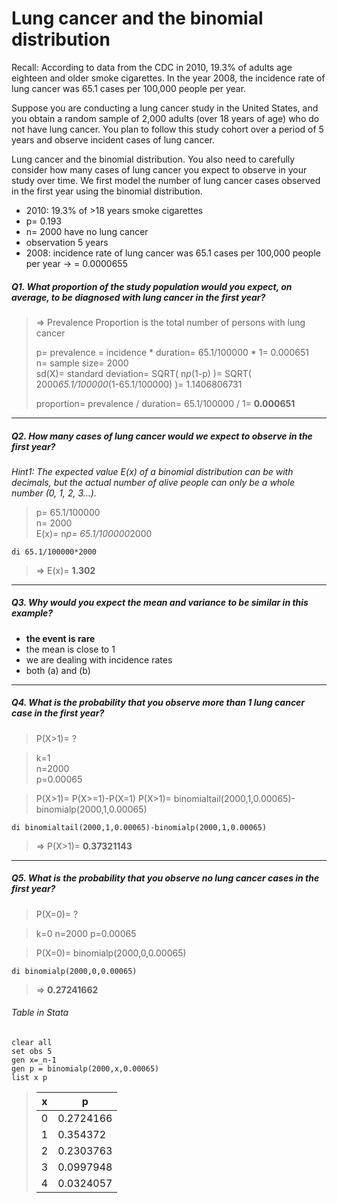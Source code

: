 # Lung cancer and the binomial distribution

Recall: According to data from the CDC in 2010, 19.3% of adults age eighteen and older smoke cigarettes. In the year 2008, the incidence rate of lung cancer was 65.1 cases per 100,000 people per year.

Suppose you are conducting a lung cancer study in the United States, and you obtain a random sample of 2,000 adults (over 18 years of age) who do not have lung cancer. You plan to follow this study cohort over a period of 5 years and observe incident cases of lung cancer.

Lung cancer and the binomial distribution. You also need to carefully consider how many cases of lung cancer you expect to observe in your study over time. We first model the number of lung cancer cases observed in the first year using the binomial distribution.

- 2010: 19.3% of >18 years smoke cigarettes
- p= 0.193
- n= 2000 have no lung cancer
- observation 5 years
- 2008: incidence rate of lung cancer was 65.1 cases per 100,000 people per year -> = 0.0000655

##### Q1. What proportion of the study population would you expect, on average, to be diagnosed with lung cancer in the first year? #####
	   
>	=> Prevalence Proportion is the total number of persons with lung cancer  
>
>	p= prevalence = incidence * duration= 65.1/100000 * 1= 0.000651  
>	n= sample size= 2000  
>	sd(X)= standard deviation= SQRT( n*p*(1-p) )= SQRT( 2000*65.1/100000*(1-65.1/100000) )= 1.1406806731  
>
>	proportion= prevalence / duration= 65.1/100000 / 1= **0.000651**

* * *

##### Q2. How many cases of lung cancer would we expect to observe in the first year? #####
*Hint1: The expected value E(x) of a binomial distribution can be with decimals, but the actual number of alive people can only be a whole number (0, 1, 2, 3...).*   
	   
>	p= 65.1/100000  
>	n= 2000  
>	E(x)= n*p= 65.1/100000*2000  

	di 65.1/100000*2000  

>	=> E(x)= **1.302**

* * *

##### Q3. Why would you expect the mean and variance to be similar in this example? #####
- **the event is rare**
- the mean is close to 1 
- we are dealing with incidence rates 
- both (a) and (b)

* * *

##### Q4. What is the probability that you observe more than 1 lung cancer case in the first year? #####

>	P(X>1)= ?

>	k=1  
>	n=2000  
>	p=0.00065  

>	P(X>1)= P(X>=1)-P(X=1)
>	P(X>1)= binomialtail(2000,1,0.00065)-binomialp(2000,1,0.00065)

	di binomialtail(2000,1,0.00065)-binomialp(2000,1,0.00065)

>	=> P(X>1)= **0.37321143**

* * *

##### Q5. What is the probability that you observe no lung cancer cases in the first year? #####

>	P(X=0)= ?

>	k=0
>	n=2000
>	p=0.00065

>	P(X=0)= binomialp(2000,0,0.00065)

	di binomialp(2000,0,0.00065)

>	=> **0.27241662**

###### Table in Stata ######

	clear all
	set obs 5
	gen x=_n-1
	gen p = binomialp(2000,x,0.00065)
	list x p

>  x             | p
>  ------------- | -------------
>  0             | 0.2724166
>  1             | 0.354372
>  2             | 0.2303763
>  3             | 0.0997948
>  4             | 0.0324057



